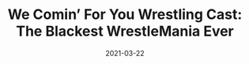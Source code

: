 ---
title: "We Comin’ For You Wrestling Cast: The Blackest WrestleMania Ever"
date: 2021-03-22
description: "We Comin’ For You Wrestling Cast: The Blackest WrestleMania Ever"
longDescription: >-
    RVS and R8TED R jump right into a CRAZY week in pro wrestling
    The fellas discuss
    ● Listener comments and questions
    ● Christian Cage in AEW
    ● The end of AEW Revolution
    ● WrestleMania live attendance
    ● Peacock/WWE Network FAQ
    ● Black WWE Champions going into WrestleMania
    
    How You Take PTO to Commit Treason: NXT Referee Drake Wertz
    Nate Robinson Award of Egregiousness: Triple H 
    Jon Jones' Freedom Memorial Award: NXT
    I’m Black Y’all: Jade Cargill
    
    Visit ProWrestlingBlack.org for all We Comin For You Cast episodes!  Send questions or comments to WeCominForYouCast@gmail.com
    WCFY online   
    RVS: @FranchICE06 
    ROD: @R8TED_R
    FB Group: https://bit.ly/3iGwOMw 
     IG: https://bit.ly/2NB17ZB   
    
    Follow SOLC Network online
    Instagram: https://bit.ly/39VL542    
    Twitter: https://bit.ly/39aL395    
    Facebook: https://bit.ly/3sQn7je
    IG: https://bit.ly/2NB17ZB
duration: "1:36:24"
youtubeId: "kCbMmC9Jh2E"

image: "/uploads/thumbnails/kCbMmC9Jh2E.jpg"
tags: ["wrestling","wrestlemania","wwe","aew","nxt"]
draft: false
---